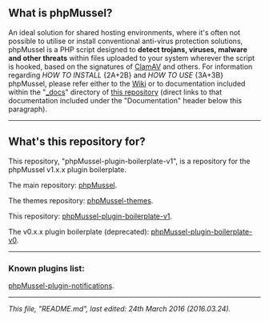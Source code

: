 ## **What is phpMussel?**

An ideal solution for shared hosting environments, where it's often not possible to utilise or install conventional anti-virus protection solutions, phpMussel is a PHP script designed to **detect trojans, viruses, malware and other threats** within files uploaded to your system wherever the script is hooked, based on the signatures of [ClamAV](http://www.clamav.net/) and others. For information regarding *HOW TO INSTALL* {2A+2B} and *HOW TO USE* {3A+3B} phpMussel, please refer either to the [Wiki](https://github.com/Maikuolan/phpMussel/wiki) or to documentation included within the "[_docs](https://github.com/Maikuolan/phpMussel/tree/master/_docs)" directory of [this repository](https://github.com/Maikuolan/phpMussel) (direct links to that documentation included under the "Documentation" header below this paragraph).

---

## **What's this repository for?**

This repository, "phpMussel-plugin-boilerplate-v1", is a repository for the phpMussel v1.x.x plugin boilerplate.

The main repository: [phpMussel](https://github.com/Maikuolan/phpMussel).

The themes repository: [phpMussel-themes](https://github.com/phpMussel/phpMussel-themes).

This repository: [phpMussel-plugin-boilerplate-v1](https://github.com/phpMussel/phpMussel-plugin-boilerplate-v1).

The v0.x.x plugin boilerplate (deprecated): [phpMussel-plugin-boilerplate-v0](https://github.com/phpMussel/phpMussel-plugin-boilerplate-v0).

---

### **Known plugins list:**

[phpMussel-plugin-notifications](https://github.com/phpMussel/phpMussel-plugin-notifications).

---

*This file, "README.md", last edited: 24th March 2016 (2016.03.24).*
